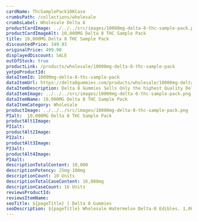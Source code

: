 ```yaml
---
cardName: ThcSamplePack10KCase
crumbsPath: /collections/wholesale
crumbsLabel: Wholesale Delta 8
productCardImage: ../../../src/images/10000mg-delta-8-thc-sample-pack.png
productCardImageAlt: 10,000MG Delta 8 THC Sample Pack
title: 10,000MG Delta 8 THC Sample Pack
discountedPrice: 349.93
originalPrice: 499.90
displayedDiscount: SALE
outOfStock: true
productLink: /products/wholesale/10000mg-delta-8-thc-sample-pack
yotpoProductId: 
dataItemId: 10000mg-delta-8-thc-sample-pack
dataItemUrl: https://delta8gummies.com/products/wholesale/10000mg-delta-8-thc-sample-pack
dataItemDescription: Delta 8 Gummies Sells Only the highest Quality Delta 8 THC 200mg Pouches Fully Formulated from Hemp. These products are 2018 Federal Farm Bill Legal.
dataItemImage: ../../../src/images/10000mg-delta-8-thc-sample-pack.png
dataItemName: 10,000MG Delta 8 THC Sample Pack
dataItemCategory: Wholesale
productImage: ../../../src/images/10000mg-delta-8-thc-sample-pack.png
PIalt:  10,000MG Delta 8 THC Sample Pack
productAlt1Image: 
PI1alt: 
productAlt2Image: 
PI2alt: 
productAlt3Image: 
PI3alt: 
productAlt4Image: 
PI4alt: 
descriptionTotalContent: 10,000
descriptionPotency: 25mg-100mg
descriptionCount: 10 Units
descriptionTotalCaseContent: 16,000mg
descriptionCaseCount: 16 Units
reviewsProductId: 
reviewsItemName: 
seoTitle: ${pageTitle} | Delta 8 Gummies
seoDescription: ${pageTitle} Wholesale Watermelon Delta-8 Edibles. 1,000mg per jar, 16 jars per case. PLEASE NOTE We can not ship Delta 8 products to the following states Alaska, Arizona, Arkansas, Colorado, Delaware
---
```

